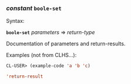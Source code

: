 ### <em>constant</em> <strong>`boole-set`</strong>

Syntax:

<strong>`boole-set`</strong> <em>parameters</em> => <em>return-type</em>

Documentation of parameters and return-results.

Examples (not from CLHS...):

```lisp
CL-USER> (example-code 'a 'b 'c)

'return-result
```
